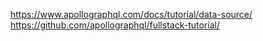 https://www.apollographql.com/docs/tutorial/data-source/
https://github.com/apollographql/fullstack-tutorial/
